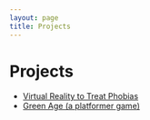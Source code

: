 ```yaml
---
layout: page
title: Projects
---
```

# Projects
* [Virtual Reality to Treat Phobias](https://github.com/YashSharma79/Phobia-VR)
* [Green Age (a platformer game)](https://github.com/YashSharma79/Green-Age)